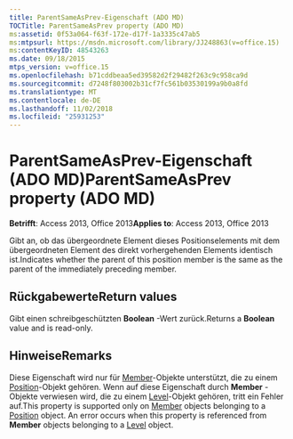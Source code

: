 ```yaml
---
title: ParentSameAsPrev-Eigenschaft (ADO MD)
TOCTitle: ParentSameAsPrev property (ADO MD)
ms:assetid: 0f53a064-f63f-172e-d17f-1a3335c47ab5
ms:mtpsurl: https://msdn.microsoft.com/library/JJ248863(v=office.15)
ms:contentKeyID: 48543263
ms.date: 09/18/2015
mtps_version: v=office.15
ms.openlocfilehash: b71cddbeaa5ed39582d2f29482f263c9c958ca9d
ms.sourcegitcommit: d7248f803002b31cf7fc561b03530199a9b0a8fd
ms.translationtype: MT
ms.contentlocale: de-DE
ms.lasthandoff: 11/02/2018
ms.locfileid: "25931253"
---
```

# <a name="parentsameasprev-property-ado-md"></a><span data-ttu-id="0ca79-102">ParentSameAsPrev-Eigenschaft (ADO MD)</span><span class="sxs-lookup"><span data-stu-id="0ca79-102">ParentSameAsPrev property (ADO MD)</span></span>


<span data-ttu-id="0ca79-103">**Betrifft**: Access 2013, Office 2013</span><span class="sxs-lookup"><span data-stu-id="0ca79-103">**Applies to**: Access 2013, Office 2013</span></span>

<span data-ttu-id="0ca79-104">Gibt an, ob das übergeordnete Element dieses Positionselements mit dem übergeordneten Element des direkt vorhergehenden Elements identisch ist.</span><span class="sxs-lookup"><span data-stu-id="0ca79-104">Indicates whether the parent of this position member is the same as the parent of the immediately preceding member.</span></span>

## <a name="return-values"></a><span data-ttu-id="0ca79-105">Rückgabewerte</span><span class="sxs-lookup"><span data-stu-id="0ca79-105">Return values</span></span>

<span data-ttu-id="0ca79-106">Gibt einen schreibgeschützten **Boolean** -Wert zurück.</span><span class="sxs-lookup"><span data-stu-id="0ca79-106">Returns a **Boolean** value and is read-only.</span></span>

## <a name="remarks"></a><span data-ttu-id="0ca79-107">Hinweise</span><span class="sxs-lookup"><span data-stu-id="0ca79-107">Remarks</span></span>

<span data-ttu-id="0ca79-p101">Diese Eigenschaft wird nur für [Member](member-object-ado-md.md)-Objekte unterstützt, die zu einem [Position](position-object-ado-md.md)-Objekt gehören. Wenn auf diese Eigenschaft durch **Member** -Objekte verwiesen wird, die zu einem [Level](level-object-ado-md.md)-Objekt gehören, tritt ein Fehler auf.</span><span class="sxs-lookup"><span data-stu-id="0ca79-p101">This property is supported only on [Member](member-object-ado-md.md) objects belonging to a [Position](position-object-ado-md.md) object. An error occurs when this property is referenced from **Member** objects belonging to a [Level](level-object-ado-md.md) object.</span></span>


